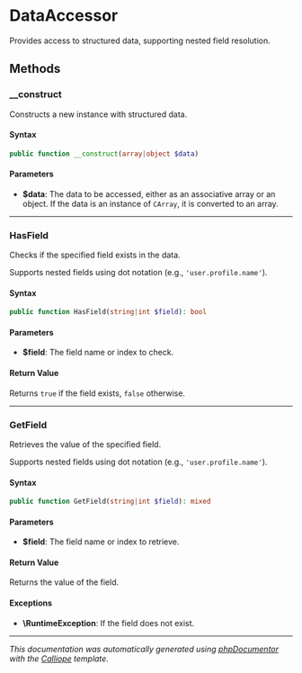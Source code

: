 # DataAccessor

Provides access to structured data, supporting nested field resolution.

## Methods

### __construct

Constructs a new instance with structured data.

#### Syntax

```php
public function __construct(array|object $data)
```

#### Parameters

- **$data**: The data to be accessed, either as an associative array or an object. If the data is an instance of `CArray`, it is converted to an array.

---

### HasField

Checks if the specified field exists in the data.

Supports nested fields using dot notation (e.g., `'user.profile.name'`).

#### Syntax

```php
public function HasField(string|int $field): bool
```

#### Parameters

- **$field**: The field name or index to check.

#### Return Value

Returns `true` if the field exists, `false` otherwise.

---

### GetField

Retrieves the value of the specified field.

Supports nested fields using dot notation (e.g., `'user.profile.name'`).

#### Syntax

```php
public function GetField(string|int $field): mixed
```

#### Parameters

- **$field**: The field name or index to retrieve.

#### Return Value

Returns the value of the field.

#### Exceptions

- **\RuntimeException**: If the field does not exist.

---

*This documentation was automatically generated using [phpDocumentor](http://www.phpdoc.org/) with the [Calliope](https://github.com/DaphneWebFramework/Calliope) template.*
